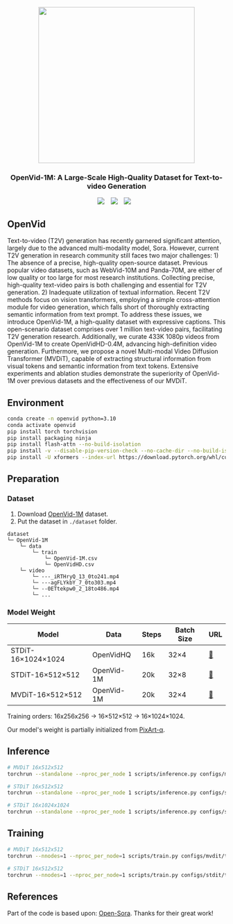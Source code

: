 <p align="center">
  <img src="assets/logo.jpg"  height=360>
</p>


### <div align="center"> OpenVid-1M: A Large-Scale High-Quality Dataset for Text-to-video Generation <div> 
<div align="center">
  <a href="https://nju-pcalab.github.io/projects/openvid/"><img src="https://img.shields.io/static/v1?label=OpenVid-1M&message=Project&color=purple"></a> &ensp;
  <a href="https://nju-pcalab.github.io/projects/openvid/"><img src="https://img.shields.io/static/v1?label=Paper&message=Arxiv:Alpha&color=red&logo=arxiv"></a> &ensp;
  <a href="https://huggingface.co/datasets/nkp37/OpenVid-1M"><img src="https://img.shields.io/static/v1?label=Dataset&message=HuggingFace&color=yellow"></a> &ensp;
</div>


## OpenVid
Text-to-video (T2V) generation has recently garnered significant attention, largely due to the advanced multi-modality model, Sora. However, current T2V generation in research community still faces two major challenges: 1) The absence of a precise, high-quality open-source dataset. Previous popular video datasets, such as WebVid-10M and Panda-70M, are either of low quality or too large for most research institutions. Collecting precise, high-quality text-video pairs is both challenging and essential for T2V generation. 2) Inadequate utilization of textual information. Recent T2V methods focus on vision transformers, employing a simple cross-attention module for video generation, which falls short of thoroughly extracting semantic information from text prompt.
To address these issues, we introduce OpenVid-1M, a high-quality dataset with expressive captions. This open-scenario dataset comprises over 1 million text-video pairs, facilitating T2V generation research. Additionally, we curate 433K 1080p videos from OpenVid-1M to create OpenVidHD-0.4M, advancing high-definition video generation. Furthermore, we propose a novel Multi-modal Video Diffusion Transformer (MVDiT), capable of extracting structural information from visual tokens and semantic information from text tokens. Extensive experiments and ablation studies demonstrate the superiority of OpenVid-1M over previous datasets and the effectiveness of our MVDiT.


## Environment

```bash
conda create -n openvid python=3.10
conda activate openvid
pip install torch torchvision
pip install packaging ninja
pip install flash-attn --no-build-isolation
pip install -v --disable-pip-version-check --no-cache-dir --no-build-isolation --config-settings "--build-option=--cpp_ext" --config-settings "--build-option=--cuda_ext" git+https://github.com/NVIDIA/apex.git
pip install -U xformers --index-url https://download.pytorch.org/whl/cu121
```

## Preparation
### Dataset
1. Download [OpenVid-1M](https://huggingface.co/datasets/nkp37/OpenVid-1M) dataset.
2. Put the dataset in `./dataset` folder.
```
dataset
└─ OpenVid-1M
    └─ data
        └─ train
            └─ OpenVid-1M.csv
            └─ OpenVidHD.csv
    └─ video
        └─ ---_iRTHryQ_13_0to241.mp4
        └─ ---agFLYkbY_7_0to303.mp4
        └─ --0ETtekpw0_2_18to486.mp4
        └─ ...
```

### Model Weight
| Model | Data | Steps | Batch Size | URL                                                                                           |
|------------|--------|-------------|------------|-----------------------------------------------------------------------------------------------|
| STDiT-16×1024×1024 | OpenVidHQ | 16k | 32×4 | [:link:](https://huggingface.co/datasets/nkp37/OpenVid-1M) |
| STDiT-16×512×512 | OpenVid-1M | 20k | 32×8 | [:link:](https://huggingface.co/datasets/nkp37/OpenVid-1M) |
| MVDiT-16×512×512 | OpenVid-1M | 20k | 32×4 | [:link:](https://huggingface.co/datasets/nkp37/OpenVid-1M) |

Training orders: 16x256x256 $\rightarrow$ 16×512×512 $\rightarrow$ 16×1024×1024.

Our model's weight is partially initialized from [PixArt-α](https://github.com/PixArt-alpha/PixArt-alpha).

## Inference
```bash
# MVDiT 16x512x512
torchrun --standalone --nproc_per_node 1 scripts/inference.py configs/mvdit/inference/16x512x512.py --ckpt-path MVDiT-16x512x512.pth

# STDiT 16x512x512
torchrun --standalone --nproc_per_node 1 scripts/inference.py configs/stdit/inference/16x512x512.py --ckpt-path STDiT-16x512x512.pth

# STDiT 16x1024x1024
torchrun --standalone --nproc_per_node 1 scripts/inference.py configs/stdit/inference/16x1024x1024.py --ckpt-path STDiT-16x1024x1024.pth 
```

## Training
```bash
# MVDiT 16x512x512
torchrun --nnodes=1 --nproc_per_node=1 scripts/train.py configs/mvdit/train/16x512x512.py

# STDiT 16x512x512
torchrun --nnodes=1 --nproc_per_node=1 scripts/train.py configs/stdit/train/16x512x512.py
```

## References
Part of the code is based upon:
[Open-Sora](https://github.com/hpcaitech/Open-Sora).
Thanks for their great work!